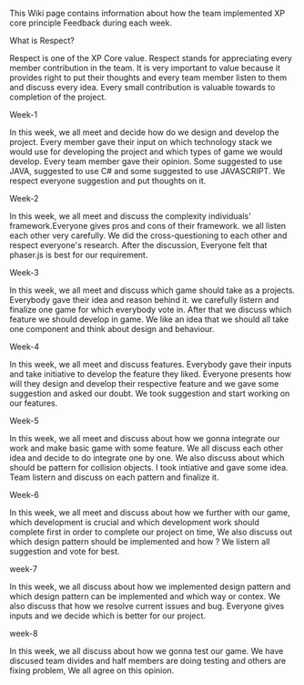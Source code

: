 This Wiki page contains information about how the team implemented XP core principle Feedback during each week.

What is Respect?

Respect is one of the XP Core value. Respect stands for appreciating every member contribution in the team. It is very important to value because it provides right to put their thoughts and every team member listen to them and discuss every idea. Every small contribution is valuable towards to completion of the project.

Week-1

In this week, we all meet and decide how do we design and develop the project. Every member gave their input on which technology stack we would use for developing the project and which types of game we would develop. Every team member gave their opinion. Some suggested to use JAVA, suggested to use C# and some suggested to use JAVASCRIPT. We respect everyone suggestion and put thoughts on it.

Week-2

In this week, we all meet and discuss the complexity individuals' framework.Everyone gives pros and cons of their framework. we all listen each other very carefully. We did the cross-questioning to each other and respect everyone's research. After the discussion, Everyone felt that phaser.js is best for our requirement.

Week-3

In this week, we all meet and discuss which game should take as a projects. Everybody gave their idea and reason behind it. we carefully listern and finalize one game for which everybody vote in. After that we discuss which feature we should develop in game. We like an idea that we should all take one component and think about design and behaviour.

Week-4

In this week, we all meet and discuss features. Everybody gave their inputs and take initiative to develop the feature they liked. Everyone presents how will they design and develop their respective feature and we gave some suggestion and asked our doubt. We took suggestion and start working on our features. 

Week-5

In this week, we all meet and discuss about how we gonna integrate our work and make basic game with some feature. We all discuss each other idea and decide to do integrate one by one. We also discuss about which should be pattern for collision objects. I took intiative and gave some idea. Team listern and discuss on each pattern and finalize it.

Week-6

In this week, we all meet and discuss about how we further with our game, which development is crucial and which development work should complete first in order to complete our project on time, We also discuss out which design pattern should be implemented and how ? We listern all suggestion and vote for best.

week-7

In this week, we all discuss about how we implemented design pattern and which design pattern can be implemented and which way or contex. We also discuss that how we resolve current issues and bug. Everyone gives inputs and we decide which is better for our project. 

week-8

In this week, we all discuss about how we gonna test our game. We have discused team divides and half members are doing testing and others are fixing problem, We all agree on this opinion.
